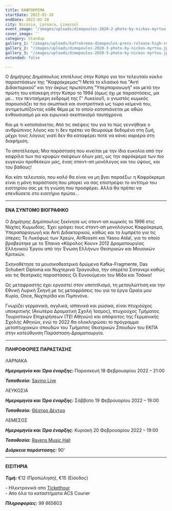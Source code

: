 ```yaml
---
title: ΚΑΦΡΟΚΡΕΜΑ
startDate: 2022-02-18
endDate: 2022-02-20
city: Nicosia, Larnaca, Limassol
event_image: "/images/uploads/dimopoulos-2020-2-photo-by-nickos-myrtou.jpg"
cover_image: ''
category: Standup
gallery_1: "/images/uploads/kafrokrema-dimopoulos-press-release-high-res-photo-3.jpg"
gallery_2: "/images/uploads/dimopoulos-2020-3-photo-by-nickos-myrtou.jpg"
gallery_3: "/images/uploads/dimopoulos-2020-5-photo-by-nickos-myrtou.jpg"
extended: false

---
```

Ο Δημήτρης Δημόπουλος επιτέλους στην Κύπρο για τον τελευταίο κύκλο παραστάσεων της "Καφρόκρεμας"! Μετά το κλασικό πια "Αντί Διδακτορικού" και την άκρως πρωτότυπη "Υπερπαραγωγή" και μετά την πρώτη του επίσκεψη στην Κύπρο το 1994 (όμως όχι με παραστάσεις, μα με... την πενταήμερη εκδρομή της Γ’ Λυκείου!), ο γνωστός κωμικός παρουσιάζει τα πιο σκωπτικά και ανατρεπτικά ως τώρα κείμενά του, αντιμετωπίζοντας κάθε θέμα με το οποίο καταπιάνεται με αθώο ενθουσιασμό μα και ειρωνικό σκεπτικισμό ταυτόχρονα.

Και με τι καταπιάνεται; Από τις σκέψεις του για το πώς γεννήθηκε ο ανθρώπινος λόγος και τι δεν πρέπει να θεωρούμε δεδομένο στη ζωή, μέχρι τους λόγους γιατί δεν θα καταφέρει ποτέ να κάνει καριέρα στη διαφήμιση.

Το αποτέλεσμα; Μια παράσταση που κινείται με την ίδια ευκολία από την καφρίλα των πιο κρυφών σκέψεων όλων μας, ως την αφρόκρεμα των πιο ευγενών προθέσεών μας, ένας σταντ-απ μονόλογος και του ύψους, και του βάθους!

Και κάτι τελευταίο, που καλό θα είναι να μη βγει παραέξω: η Καφρόκρεμα είναι η μόνη παράσταση που μπορεί να σας επιστρέψει το αντίτιμο του εισιτηρίου σας με τη γνώση που προσφέρει. Αλλά θα πρέπει να επενδύσετε στο εισιτήριο πρώτα...

***

#### ΕΝΑ ΣΥΝΤΟΜΟ ΒΙΟΓΡΑΦΙΚΟ

Ο Δημήτρης Δημόπουλος ξεκίνησε ως σταντ-απ κωμικός το 1996 στις Νύχτες Κωμωδίας. Έχει γράψει τους σταντ-απ μονολόγους Καφρόκρεμα, Υπεραπαραγωγή και Αντί Διδακτορικού, καθώς και το λιμπρέτο για τις όπερες Το Λυκόφως των Χρεών, ΑirRossini και Yasou Aida!, για το οποίο βραβεύτηκε με το Έπαινο «Κάρολος Κουν» 2012 Δραματουργίας Ελληνικού Έργου από την Ένωση Ελλήνων Θεατρικών και Μουσικών Κριτικών.

Σκηνοθέτησε τα μουσικοθεατρικά δρώμενα Kafka-Fragmente, Das Schubert Diploma και Νυχτερινά Τραγούδια, την οπερέτα Σατανερί καθώς και τις θεατρικές παραστάσεις Οι Ευνοούμενοι του Μίδα και Τσάικα!

Ως μεταφραστής έχει εργαστεί στον υποτιτλισμό, τη μεταγλώττιση και την Εθνική Λυρική Σκηνή με τις μεταφράσεις του για τα έργα Ωραία μου Κυρία, Once, Νυχτερίδα και Πιμπινόνε.

Γνωρίζει γερμανικά, αγγλικά, ισπανικά και ρώσικα, είναι πτυχιούχος υποκριτικής (Ανωτέρα Δραματική Σχολή Ίασμος), πτυχιούχος Τμήματος Τουριστικών Επιχειρήσεων (ΤΕΙ Αθηνών) και απόφοιτος της Γερμανικής Σχολής Αθηνών, ενώ το 2022 θα ολοκληρώσει το πρόγραμμα μεταπτυχιακών σπουδών του Τμήματος Θεατρικών Σπουδών του ΕΚΠΑ στην κατεύθυνση Παράσταση-Δραματουργία.

***

#### ΠΛΗΡΟΦΟΡΙΕΣ ΠΑΡΑΣΤΑΣΗΣ

ΛΑΡΝΑΚΑ

**_Ημερομηνία και Ώρα έναρξης:_** Παρασκευή 18 Φεβρουαρίου 2022 – 21:00

**_Τοποθεσία:_** [Savino Live](https://www.google.com/maps/place/Savino/@34.9119911,33.6351938,17z/data=!3m1!4b1!4m5!3m4!1s0x14e082a2e1780a4d:0x5be3b56fe0c640af!8m2!3d34.9119911!4d33.6373825 "Savino Live")

ΛΕΥΚΩΣΙΑ

**_Ημερομηνία και Ώρα έναρξης:_** Σάββατο 19 Φεβρουαρίου 2022 – 19:00

**_Τοποθεσία:_** [Θέατρο Δέντρο](https://www.google.com/maps/place/%CE%98%CE%AD%CE%B1%CF%84%CF%81%CE%BF+%CE%94%CE%AD%CE%BD%CF%84%CF%81%CE%BF/@35.1778415,33.3892814,17z/data=!3m1!4b1!4m5!3m4!1s0x14de170b08c2c23f:0x17cd0ebf63c7196d!8m2!3d35.1778415!4d33.3914701 "Θέατρο Δέντρο")

ΛΕΜΕΣΟΣ

**_Ημερομηνία και Ώρα έναρξης_**: Κυριακή 20 Φεβρουαρίου 2022 – 19:00

**_Τοποθεσία:_** [Ravens Music Hall](https://www.google.com/maps/place/Ravens+Music+Hall/@34.6749096,33.0411508,17z/data=!3m1!4b1!4m5!3m4!1s0x14e733031361b6b7:0x4e9b0f40be781e08!8m2!3d34.6749096!4d33.0433395 "Ravens Music Hall")

**_Διάρκεια παράστασης:_** 90’

***

#### ΕΙΣΙΤΗΡΙΑ

**_Τιμή:_** €12 (Προπώληση), €15 (Είσοδος)

\- Ηλεκτρονικά απο [Tickethour](https://shop.tickethour.com/ticketmaster_se_3708.html?tkhrq=7978fc2c-d86a-403b-8ab2-8ded29058a5a&tkhrp=8a990c79-9792-48af-a9ab-4c9ea29e606a&tkhrts=1644412843&tkhrc=tickethour&tkhre=shopcy&tkhrrt=Safetynet&tkhrh=3acb69ef8dba11af98df39211877e33c "Tickethour")  
\- Απο όλα τα καταστήματα ACS Courier

**_Πληροφορίες:_** 99 865603

​